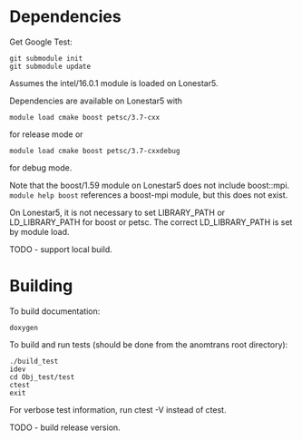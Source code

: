# Dependencies

Get Google Test:

    git submodule init
    git submodule update

Assumes the intel/16.0.1 module is loaded on Lonestar5.

Dependencies are available on Lonestar5 with

    module load cmake boost petsc/3.7-cxx

for release mode or

    module load cmake boost petsc/3.7-cxxdebug

for debug mode.

Note that the boost/1.59 module on Lonestar5 does not include boost::mpi.
`module help boost` references a boost-mpi module, but this does not exist.

On Lonestar5, it is not necessary to set LIBRARY_PATH or LD_LIBRARY_PATH for boost or petsc.
The correct LD_LIBRARY_PATH is set by module load.

TODO - support local build.

# Building

To build documentation:

    doxygen

To build and run tests (should be done from the anomtrans root directory):

    ./build_test
    idev
    cd Obj_test/test
    ctest
    exit

For verbose test information, run ctest -V instead of ctest.

TODO - build release version.
